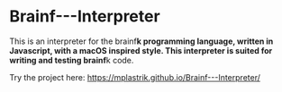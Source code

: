 # Brainf---Interpreter
 This is an interpreter for the brainf**k programming language, written in Javascript, with a macOS inspired style. This interpreter is suited for writing and testing brainf**k code.

 Try the project here:
 https://mplastrik.github.io/Brainf---Interpreter/

 